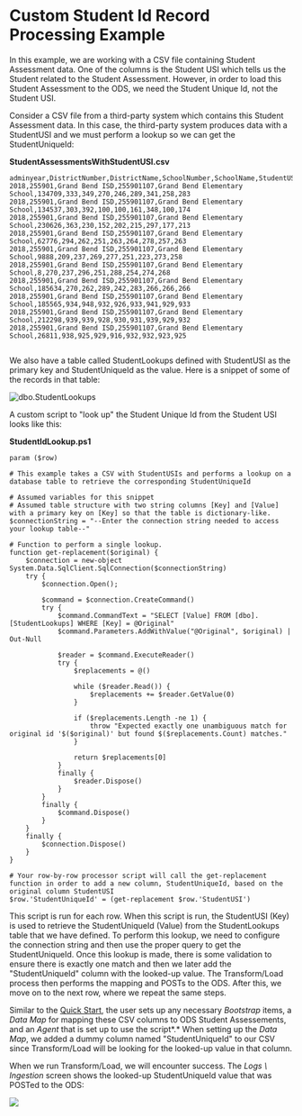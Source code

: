 # Custom Student Id Record Processing Example

In this example, we are working with a CSV file containing Student Assessment data. One of the columns is the Student USI which tells us the Student related to the Student Assessment. However, in order to load this Student Assessment to the ODS, we need the Student Unique Id, not the Student USI.

Consider a CSV file from a third-party system which contains this Student Assessment data. In this case, the third-party system produces data with a StudentUSI and we must perform a lookup so we can get the StudentUniqueId:

**StudentAssessmentsWithStudentUSI.csv**

```
adminyear,DistrictNumber,DistrictName,SchoolNumber,SchoolName,StudentUSI,listeningss_adj,speakingss_adj,readingss_adj,writingss_adj,comprehensionss_adj,oralss_adj,literacyss_adj,Overallss_adj
2018,255901,Grand Bend ISD,255901107,Grand Bend Elementary School,134709,333,349,270,246,289,341,258,283
2018,255901,Grand Bend ISD,255901107,Grand Bend Elementary School,134537,303,392,100,100,161,348,100,174
2018,255901,Grand Bend ISD,255901107,Grand Bend Elementary School,230626,363,230,152,202,215,297,177,213
2018,255901,Grand Bend ISD,255901107,Grand Bend Elementary School,62776,294,262,251,263,264,278,257,263
2018,255901,Grand Bend ISD,255901107,Grand Bend Elementary School,9888,209,237,269,277,251,223,273,258
2018,255901,Grand Bend ISD,255901107,Grand Bend Elementary School,8,270,237,296,251,288,254,274,268
2018,255901,Grand Bend ISD,255901107,Grand Bend Elementary School,185634,270,262,289,242,283,266,266,266
2018,255901,Grand Bend ISD,255901107,Grand Bend Elementary School,185565,934,948,932,926,933,941,929,933
2018,255901,Grand Bend ISD,255901107,Grand Bend Elementary School,212298,939,939,928,930,931,939,929,932
2018,255901,Grand Bend ISD,255901107,Grand Bend Elementary School,26811,938,925,929,916,932,932,923,925


```

We also have a table called StudentLookups defined with StudentUSI as the primary key and StudentUniqueId as the value. Here is a snippet of some of the records in that table:

![dbo.StudentLookups](https://edfidocs.blob.core.windows.net/$web/img/reference/data-import/technical-articles/data-import-article-archive/image2020-1-23_15-39-12.png)

A custom script to "look up" the Student Unique Id from the Student USI looks like this:

**StudentIdLookup.ps1**

```
param ($row)

# This example takes a CSV with StudentUSIs and performs a lookup on a database table to retrieve the corresponding StudentUniqueId

# Assumed variables for this snippet
# Assumed table structure with two string columns [Key] and [Value] with a primary key on [Key] so that the table is dictionary-like.
$connectionString = "--Enter the connection string needed to access your lookup table--"

# Function to perform a single lookup.
function get-replacement($original) {
    $connection = new-object System.Data.SqlClient.SqlConnection($connectionString)
    try {
        $connection.Open();

        $command = $connection.CreateCommand()
        try {
            $command.CommandText = "SELECT [Value] FROM [dbo].[StudentLookups] WHERE [Key] = @Original"
            $command.Parameters.AddWithValue("@Original", $original) | Out-Null

            $reader = $command.ExecuteReader()
            try {
                $replacements = @()

                while ($reader.Read()) {
                    $replacements += $reader.GetValue(0)
                }

                if ($replacements.Length -ne 1) {
                    throw "Expected exactly one unambiguous match for original id '$($original)' but found $($replacements.Count) matches."
                }

                return $replacements[0]
            }
            finally {
                $reader.Dispose()
            }
        }
        finally {
            $command.Dispose()
        }
    }
    finally {
        $connection.Dispose()
    }
}

# Your row-by-row processor script will call the get-replacement function in order to add a new column, StudentUniqueId, based on the original column StudentUSI
$row.'StudentUniqueId' = (get-replacement $row.'StudentUSI')
```

This script is run for each row. When this script is run, the StudentUSI (Key) is used to retrieve the StudentUniqueId (Value) from the StudentLookups table that we have defined. To perform this lookup, we need to configure the connection string and then use the proper query to get the StudentUniqueId. Once this lookup is made, there is some validation to ensure there is exactly one match and then we later add the "StudentUniqueId" column with the looked-up value. The Transform/Load process then performs the mapping and POSTs to the ODS. After this, we move on to the next row, where we repeat the same steps.

Similar to the [Quick Start](../../../../data-import/getting-started/quick-start.md), the user sets up any necessary _Bootstrap_ items, a _Data Map_ for mapping these CSV columns to ODS Student Assessements, and an _Agent_ that is set up to use the script*.* When setting up the _Data Map_, we added a dummy column named "StudentUniqueId" to our CSV since Transform/Load will be looking for the looked-up value in that column.

When we run Transform/Load, we will encounter success. The _Logs \\ Ingestion_ screen shows the looked-up StudentUniqueId value that was POSTed to the ODS:

![](https://edfidocs.blob.core.windows.net/$web/img/reference/data-import/technical-articles/data-import-article-archive/image2020-1-23_15-53-40.png)
